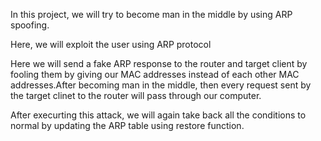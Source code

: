 In this project, we will try to become man in the  middle by using ARP spoofing.

Here, we will exploit the user using ARP protocol


Here we will send a fake ARP response to the router and target client by fooling them by giving our MAC addresses instead of each other MAC addresses.After becoming man in the middle, then every request sent by the target clinet to the router will pass through our computer.

After execurting this attack, we will again take back all the conditions to normal by updating the ARP table using restore function. 